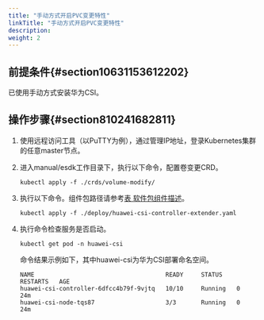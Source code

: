 ```yaml
---
title: "手动方式开启PVC变更特性"
linkTitle: "手动方式开启PVC变更特性"
description: 
weight: 2
---
```


## 前提条件{#section10631153612202}

已使用手动方式安装华为CSI。

## 操作步骤{#section810241682811}

1.  使用远程访问工具（以PuTTY为例），通过管理IP地址，登录Kubernetes集群的任意master节点。
2.  进入manual/esdk工作目录下，执行以下命令，配置卷变更CRD。

    ```
    kubectl apply -f ./crds/volume-modify/
    ```

3.  执行以下命令。组件包路径请参考[表 软件包组件描述](/docs/安装部署/安装前准备/下载华为CSI软件包#zh-cn_topic_0150885197_table17200162435412)。

    ```
    kubectl apply -f ./deploy/huawei-csi-controller-extender.yaml
    ```

4.  执行命令检查服务是否启动。

    ```
    kubectl get pod -n huawei-csi
    ```

    命令结果示例如下，其中huawei-csi为华为CSI部署命名空间。

    ```
    NAME                                     READY     STATUS    RESTARTS   AGE
    huawei-csi-controller-6dfcc4b79f-9vjtq   10/10     Running   0          24m
    huawei-csi-node-tqs87                    3/3       Running   0          24m
    ```

